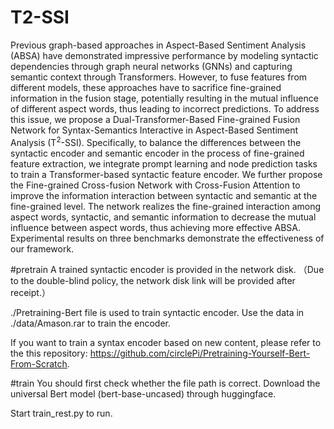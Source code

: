# T2-SSI
Previous graph-based approaches in Aspect-Based Sentiment Analysis (ABSA) have demonstrated impressive performance by modeling syntactic dependencies through graph neural networks (GNNs) and capturing semantic context through Transformers. However, to fuse features from different models, these approaches have to sacrifice fine-grained information in the fusion stage, potentially resulting in the mutual influence of different aspect words, thus leading to incorrect predictions. To address this issue, we propose a Dual-Transformer-Based Fine-grained Fusion Network for Syntax-Semantics Interactive in Aspect-Based Sentiment Analysis (T$^2$-SSI). Specifically, to balance the differences between the syntactic encoder and semantic encoder in the process of fine-grained feature extraction, we integrate prompt learning and node prediction tasks to train a Transformer-based syntactic feature encoder. We further propose the Fine-grained Cross-fusion Network with Cross-Fusion Attention to improve the information interaction between syntactic and semantic at the fine-grained level. The network realizes the fine-grained interaction among aspect words, syntactic, and semantic information to decrease the mutual influence between aspect words, thus achieving more effective ABSA. Experimental results on three benchmarks demonstrate the effectiveness of our framework.

#pretrain
A trained syntactic encoder is provided in the network disk. 
（Due to the double-blind policy, the network disk link will be provided after receipt.）

./Pretraining-Bert file is used to train syntactic encoder.
Use the data in ./data/Amason.rar to train the encoder.

If you want to train a syntax encoder based on new content, please refer to the this repository: https://github.com/circlePi/Pretraining-Yourself-Bert-From-Scratch.

#train
You should first check whether the file path is correct. Download the universal Bert model (bert-base-uncased) through huggingface. 

Start train_rest.py to run.

